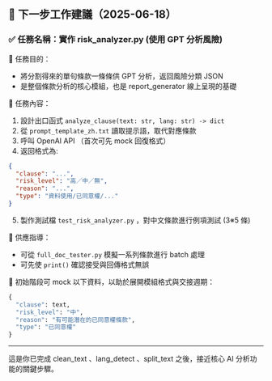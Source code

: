 ## 🚀 下一步工作建議（2025-06-18）

### ✅ 任務名稱：實作 risk\_analyzer.py (使用 GPT 分析風險)

🔹 任務目的：

* 將分割得來的單句條款一條條供 GPT 分析，返回風險分類 JSON
* 是整個條款分析的核心模組，也是 report\_generator 線上呈現的基礎

🔹 任務內容：

1. 設計出口函式 `analyze_clause(text: str, lang: str) -> dict`
2. 從 `prompt_template_zh.txt` 讀取提示語，取代對應條款
3. 呼叫 OpenAI API （首次可先 mock 回復格式）
4. 返回格式為:

```json
{
  "clause": "...",
  "risk_level": "高／中／無",
  "reason": "...",
  "type": "資料使用/已同意權/..."
}
```

5. 製作測試檔 `test_risk_analyzer.py` ，對中文條款進行例項測試 (3※5 條)

🔹 供應指導：

* 可從 `full_doc_tester.py` 模擬一系列條款進行 batch 處理
* 可先使 `print()` 確認接受與回傳格式無誤

🚨 初始階段可 mock 以下資料，以助於展開模組格式與交接週期：

```python
{
  "clause": text,
  "risk_level": "中",
  "reason": "有可能潛在的已同意權條款",
  "type": "已同意權"
}
```

---

這是你已完成 clean\_text 、lang\_detect 、split\_text 之後，接近核心 AI 分析功能的關鍵步驟。

